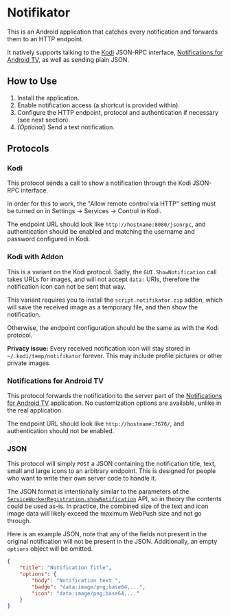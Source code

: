 Notifikator
===========

This is an Android application that catches every notification and forwards them to an HTTP endpoint.

It natively supports talking to the [Kodi](https://kodi.tv/) JSON-RPC interface, [Notifications for Android TV](https://play.google.com/store/apps/details?id=de.cyberdream.androidtv.notifications.google), as well as sending plain JSON.

How to Use
----------

1. Install the application.
2. Enable notification access (a shortcut is provided within).
3. Configure the HTTP endpoint, protocol and authentication if necessary (see next section).
4. *(Optional)* Send a test notification.

Protocols
---------

### Kodi

This protocol sends a call to show a notification through the Kodi JSON-RPC interface.

In order for this to work, the "Allow remote control via HTTP" setting must be turned on in Settings -> Services -> Control in Kodi.

The endpoint URL should look like `http://hostname:8080/jsonrpc`, and authentication should be enabled and matching the username and password configured in Kodi.

### Kodi with Addon

This is a variant on the Kodi protocol. Sadly, the `GUI.ShowNotification` call takes URLs for images, and will not accept `data:` URIs, therefore the notification icon can not be sent that way.

This variant requires you to install the `script.notifikator.zip` addon, which will save the received image as a temporary file, and then show the notification.

Otherwise, the endpoint configuration should be the same as with the Kodi protocol.

**Privacy issue:** Every received notification icon will stay stored in `~/.kodi/temp/notifikator` forever. This may include profile pictures or other private images.

### Notifications for Android TV

This protocol forwards the notification to the server part of the [Notifications for Android TV](https://play.google.com/store/apps/details?id=de.cyberdream.androidtv.notifications.google) application. No customization options are available, unlike in the real application.

The endpoint URL should look like `http://hostname:7676/`, and authentication should not be enabled.

### JSON

This protocol will simply `POST` a JSON containing the notification title, text, small and large icons to an arbitrary endpoint. This is designed for people who want to write their own server code to handle it.

The JSON format is intentionally similar to the parameters of the [`ServiceWorkerRegistration.showNotification`](https://developer.mozilla.org/en-US/docs/Web/API/ServiceWorkerRegistration/showNotification) API, so in theory the contents could be used as-is. In practice, the combined size of the text and icon image data will likely exceed the maximum WebPush size and not go through.

Here is an example JSON, note that any of the fields not present in the original notification will not be present in the JSON. Additionally, an empty `options` object will be omitted.

```json
{
    "title": "Notification Title",
    "options": {
        "body": "Notification text.",
        "badge": "data:image/png;base64,...",
        "icon": "data:image/png;base64,..."
    }
}
```